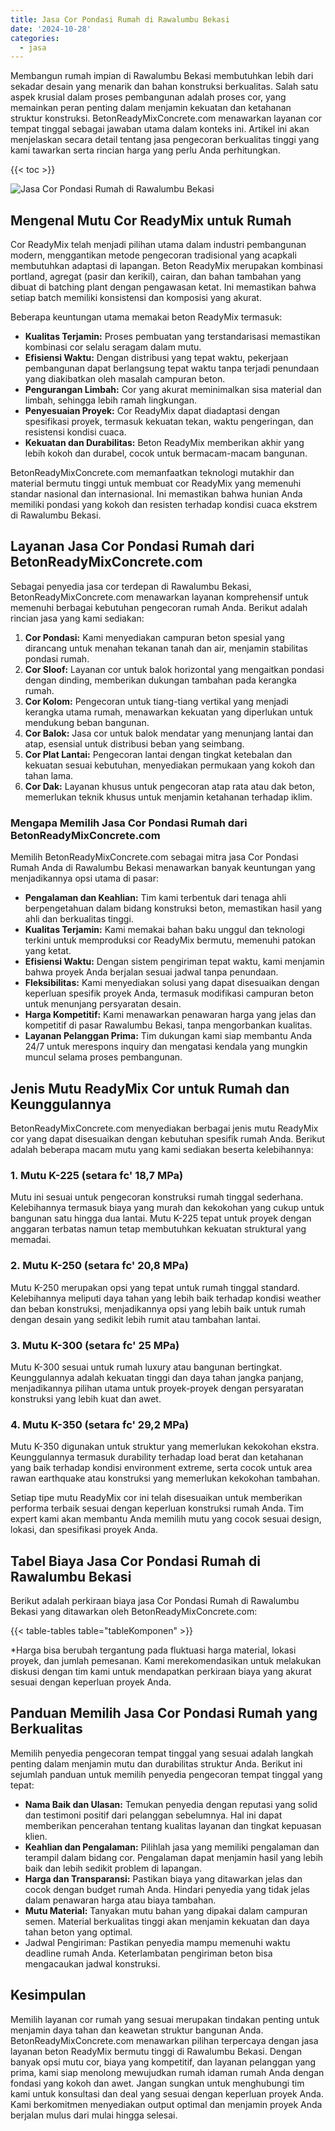 ```yaml
---
title: Jasa Cor Pondasi Rumah di Rawalumbu Bekasi
date: '2024-10-28'
categories:
  - jasa
---
```


Membangun rumah impian di Rawalumbu Bekasi membutuhkan lebih dari sekadar desain yang menarik dan bahan konstruksi berkualitas. Salah satu aspek krusial dalam proses pembangunan adalah proses cor, yang memainkan peran penting dalam menjamin kekuatan dan ketahanan struktur konstruksi. BetonReadyMixConcrete.com menawarkan layanan cor tempat tinggal sebagai jawaban utama dalam konteks ini. Artikel ini akan menjelaskan secara detail tentang jasa pengecoran berkualitas tinggi yang kami tawarkan serta rincian harga yang perlu Anda perhitungkan.

{{< toc >}}

![Jasa Cor Pondasi Rumah di Rawalumbu Bekasi](https://betoncor8.github.io/cor/harga-beton-readymix-concrete%20(31).png)

## Mengenal Mutu Cor ReadyMix untuk Rumah

Cor ReadyMix telah menjadi pilihan utama dalam industri pembangunan modern, menggantikan metode pengecoran tradisional yang acapkali membutuhkan adaptasi di lapangan. Beton ReadyMix merupakan kombinasi portland, agregat (pasir dan kerikil), cairan, dan bahan tambahan yang dibuat di batching plant dengan pengawasan ketat. Ini memastikan bahwa setiap batch memiliki konsistensi dan komposisi yang akurat.

Beberapa keuntungan utama memakai beton ReadyMix termasuk:

- **Kualitas Terjamin:** Proses pembuatan yang terstandarisasi memastikan kombinasi cor selalu seragam dalam mutu.
- **Efisiensi Waktu:** Dengan distribusi yang tepat waktu, pekerjaan pembangunan dapat berlangsung tepat waktu tanpa terjadi penundaan yang diakibatkan oleh masalah campuran beton.
- **Pengurangan Limbah:** Cor yang akurat meminimalkan sisa material dan limbah, sehingga lebih ramah lingkungan.
- **Penyesuaian Proyek:** Cor ReadyMix dapat diadaptasi dengan spesifikasi proyek, termasuk kekuatan tekan, waktu pengeringan, dan resistensi kondisi cuaca.
- **Kekuatan dan Durabilitas:** Beton ReadyMix memberikan akhir yang lebih kokoh dan durabel, cocok untuk bermacam-macam bangunan.

BetonReadyMixConcrete.com memanfaatkan teknologi mutakhir dan material bermutu tinggi untuk membuat cor ReadyMix yang memenuhi standar nasional dan internasional. Ini memastikan bahwa hunian Anda memiliki pondasi yang kokoh dan resisten terhadap kondisi cuaca ekstrem di Rawalumbu Bekasi.

## Layanan Jasa Cor Pondasi Rumah dari BetonReadyMixConcrete.com

Sebagai penyedia jasa cor terdepan di Rawalumbu Bekasi, BetonReadyMixConcrete.com menawarkan layanan komprehensif untuk memenuhi berbagai kebutuhan pengecoran rumah Anda. Berikut adalah rincian jasa yang kami sediakan:

1. **Cor Pondasi:** Kami menyediakan campuran beton spesial yang dirancang untuk menahan tekanan tanah dan air, menjamin stabilitas pondasi rumah.
2. **Cor Sloof:** Layanan cor untuk balok horizontal yang mengaitkan pondasi dengan dinding, memberikan dukungan tambahan pada kerangka rumah.
3. **Cor Kolom:** Pengecoran untuk tiang-tiang vertikal yang menjadi kerangka utama rumah, menawarkan kekuatan yang diperlukan untuk mendukung beban bangunan.
4. **Cor Balok:** Jasa cor untuk balok mendatar yang menunjang lantai dan atap, esensial untuk distribusi beban yang seimbang.
5. **Cor Plat Lantai:** Pengecoran lantai dengan tingkat ketebalan dan kekuatan sesuai kebutuhan, menyediakan permukaan yang kokoh dan tahan lama.
6. **Cor Dak:** Layanan khusus untuk pengecoran atap rata atau dak beton, memerlukan teknik khusus untuk menjamin ketahanan terhadap iklim.

### Mengapa Memilih Jasa Cor Pondasi Rumah dari BetonReadyMixConcrete.com

Memilih BetonReadyMixConcrete.com sebagai mitra jasa Cor Pondasi Rumah Anda di Rawalumbu Bekasi menawarkan banyak keuntungan yang menjadikannya opsi utama di pasar:

- **Pengalaman dan Keahlian:** Tim kami terbentuk dari tenaga ahli berpengetahuan dalam bidang konstruksi beton, memastikan hasil yang ahli dan berkualitas tinggi.
- **Kualitas Terjamin:** Kami memakai bahan baku unggul dan teknologi terkini untuk memproduksi cor ReadyMix bermutu, memenuhi patokan yang ketat.
- **Efisiensi Waktu:** Dengan sistem pengiriman tepat waktu, kami menjamin bahwa proyek Anda berjalan sesuai jadwal tanpa penundaan.
- **Fleksibilitas:** Kami menyediakan solusi yang dapat disesuaikan dengan keperluan spesifik proyek Anda, termasuk modifikasi campuran beton untuk menunjang persyaratan desain.
- **Harga Kompetitif:** Kami menawarkan penawaran harga yang jelas dan kompetitif di pasar Rawalumbu Bekasi, tanpa mengorbankan kualitas.
- **Layanan Pelanggan Prima:** Tim dukungan kami siap membantu Anda 24/7 untuk merespons inquiry dan mengatasi kendala yang mungkin muncul selama proses pembangunan.

## Jenis Mutu ReadyMix Cor untuk Rumah dan Keunggulannya

BetonReadyMixConcrete.com menyediakan berbagai jenis mutu ReadyMix cor yang dapat disesuaikan dengan kebutuhan spesifik rumah Anda. Berikut adalah beberapa macam mutu yang kami sediakan beserta kelebihannya:

### 1\. Mutu K-225 (setara fc' 18,7 MPa)

Mutu ini sesuai untuk pengecoran konstruksi rumah tinggal sederhana. Kelebihannya termasuk biaya yang murah dan kekokohan yang cukup untuk bangunan satu hingga dua lantai. Mutu K-225 tepat untuk proyek dengan anggaran terbatas namun tetap membutuhkan kekuatan struktural yang memadai.

### 2\. Mutu K-250 (setara fc' 20,8 MPa)

Mutu K-250 merupakan opsi yang tepat untuk rumah tinggal standard. Kelebihannya meliputi daya tahan yang lebih baik terhadap kondisi weather dan beban konstruksi, menjadikannya opsi yang lebih baik untuk rumah dengan desain yang sedikit lebih rumit atau tambahan lantai.

### 3\. Mutu K-300 (setara fc' 25 MPa)

Mutu K-300 sesuai untuk rumah luxury atau bangunan bertingkat. Keunggulannya adalah kekuatan tinggi dan daya tahan jangka panjang, menjadikannya pilihan utama untuk proyek-proyek dengan persyaratan konstruksi yang lebih kuat dan awet.

### 4\. Mutu K-350 (setara fc' 29,2 MPa)

Mutu K-350 digunakan untuk struktur yang memerlukan kekokohan ekstra. Keunggulannya termasuk durability terhadap load berat dan ketahanan yang baik terhadap kondisi environment extreme, serta cocok untuk area rawan earthquake atau konstruksi yang memerlukan kekokohan tambahan.

Setiap tipe mutu ReadyMix cor ini telah disesuaikan untuk memberikan performa terbaik sesuai dengan keperluan konstruksi rumah Anda. Tim expert kami akan membantu Anda memilih mutu yang cocok sesuai design, lokasi, dan spesifikasi proyek Anda.

## Tabel Biaya Jasa Cor Pondasi Rumah di Rawalumbu Bekasi

Berikut adalah perkiraan biaya jasa Cor Pondasi Rumah di Rawalumbu Bekasi yang ditawarkan oleh BetonReadyMixConcrete.com:

{{< table-tables table="tableKomponen" >}}

\*Harga bisa berubah tergantung pada fluktuasi harga material, lokasi proyek, dan jumlah pemesanan. Kami merekomendasikan untuk melakukan diskusi dengan tim kami untuk mendapatkan perkiraan biaya yang akurat sesuai dengan keperluan proyek Anda.

## Panduan Memilih Jasa Cor Pondasi Rumah yang Berkualitas

Memilih penyedia pengecoran tempat tinggal yang sesuai adalah langkah penting dalam menjamin mutu dan durabilitas struktur Anda. Berikut ini sejumlah panduan untuk memilih penyedia pengecoran tempat tinggal yang tepat:

- **Nama Baik dan Ulasan:** Temukan penyedia dengan reputasi yang solid dan testimoni positif dari pelanggan sebelumnya. Hal ini dapat memberikan pencerahan tentang kualitas layanan dan tingkat kepuasan klien.
- **Keahlian dan Pengalaman:** Pilihlah jasa yang memiliki pengalaman dan terampil dalam bidang cor. Pengalaman dapat menjamin hasil yang lebih baik dan lebih sedikit problem di lapangan.
- **Harga dan Transparansi:** Pastikan biaya yang ditawarkan jelas dan cocok dengan budget rumah Anda. Hindari penyedia yang tidak jelas dalam penawaran harga atau biaya tambahan.
- **Mutu Material:** Tanyakan mutu bahan yang dipakai dalam campuran semen. Material berkualitas tinggi akan menjamin kekuatan dan daya tahan beton yang optimal.
- Jadwal Pengiriman: Pastikan penyedia mampu memenuhi waktu deadline rumah Anda. Keterlambatan pengiriman beton bisa mengacaukan jadwal konstruksi.

## Kesimpulan

Memilih layanan cor rumah yang sesuai merupakan tindakan penting untuk menjamin daya tahan dan keawetan struktur bangunan Anda. BetonReadyMixConcrete.com menawarkan pilihan terpercaya dengan jasa layanan beton ReadyMix bermutu tinggi di Rawalumbu Bekasi. Dengan banyak opsi mutu cor, biaya yang kompetitif, dan layanan pelanggan yang prima, kami siap menolong mewujudkan rumah idaman rumah Anda dengan fondasi yang kokoh dan awet. Jangan sungkan untuk menghubungi tim kami untuk konsultasi dan deal yang sesuai dengan keperluan proyek Anda. Kami berkomitmen menyediakan output optimal dan menjamin proyek Anda berjalan mulus dari mulai hingga selesai.

